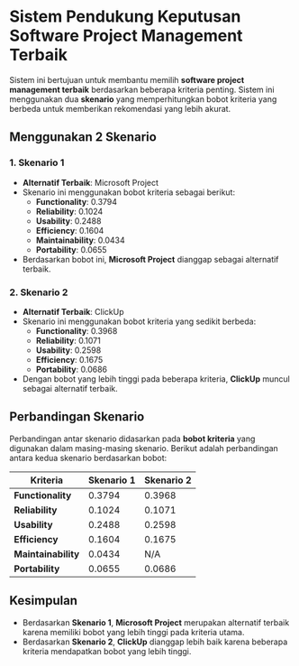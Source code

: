 # Sistem Pendukung Keputusan Software Project Management Terbaik

Sistem ini bertujuan untuk membantu memilih **software project management terbaik** berdasarkan beberapa kriteria penting. Sistem ini menggunakan dua **skenario** yang memperhitungkan bobot kriteria yang berbeda untuk memberikan rekomendasi yang lebih akurat.

## Menggunakan 2 Skenario

### 1. **Skenario 1**
- **Alternatif Terbaik**: Microsoft Project
- Skenario ini menggunakan bobot kriteria sebagai berikut:
  - **Functionality**: 0.3794
  - **Reliability**: 0.1024
  - **Usability**: 0.2488
  - **Efficiency**: 0.1604
  - **Maintainability**: 0.0434
  - **Portability**: 0.0655
- Berdasarkan bobot ini, **Microsoft Project** dianggap sebagai alternatif terbaik.

### 2. **Skenario 2**
- **Alternatif Terbaik**: ClickUp
- Skenario ini menggunakan bobot kriteria yang sedikit berbeda:
  - **Functionality**: 0.3968
  - **Reliability**: 0.1071
  - **Usability**: 0.2598
  - **Efficiency**: 0.1675
  - **Portability**: 0.0686
- Dengan bobot yang lebih tinggi pada beberapa kriteria, **ClickUp** muncul sebagai alternatif terbaik.

## Perbandingan Skenario

Perbandingan antar skenario didasarkan pada **bobot kriteria** yang digunakan dalam masing-masing skenario. Berikut adalah perbandingan antara kedua skenario berdasarkan bobot:

| Kriteria            | Skenario 1 | Skenario 2 |
|---------------------|------------|------------|
| **Functionality**   | 0.3794     | 0.3968     |
| **Reliability**     | 0.1024     | 0.1071     |
| **Usability**       | 0.2488     | 0.2598     |
| **Efficiency**      | 0.1604     | 0.1675     |
| **Maintainability** | 0.0434     | N/A        |
| **Portability**     | 0.0655     | 0.0686     |

## Kesimpulan

- Berdasarkan **Skenario 1**, **Microsoft Project** merupakan alternatif terbaik karena memiliki bobot yang lebih tinggi pada kriteria utama.
- Berdasarkan **Skenario 2**, **ClickUp** dianggap lebih baik karena beberapa kriteria mendapatkan bobot yang lebih tinggi.
